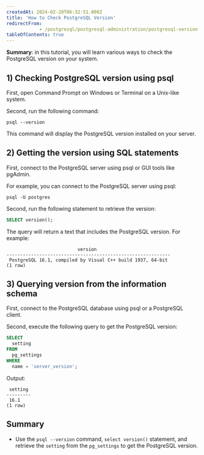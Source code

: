 ```yaml
---
createdAt: 2024-02-20T06:32:51.000Z
title: 'How to Check PostgreSQL Version'
redirectFrom: 
            - /postgresql/postgresql-administration/postgresql-version
tableOfContents: true
---
```



**Summary**: in this tutorial, you will learn various ways to check the PostgreSQL version on your system.

## 1) Checking PostgreSQL version using psql

First, open Command Prompt on Windows or Terminal on a Unix-like system.

Second, run the following command:

```
psql --version
```

This command will display the PostgreSQL version installed on your server.

## 2) Getting the version using SQL statements

First, connect to the PostgreSQL server using psql or GUI tools like pgAdmin.

For example, you can connect to the PostgreSQL server using psql:

```
psql -U postgres
```

Second, run the following statement to retrieve the version:

```sql
SELECT version();
```

The query will return a text that includes the PostgreSQL version. For example:

```
                          version
------------------------------------------------------------
 PostgreSQL 16.1, compiled by Visual C++ build 1937, 64-bit
(1 row)
```

## 3) Querying version from the information schema

First, connect to the PostgreSQL database using psql or a PostgreSQL client.

Second, execute the following query to get the PostgreSQL version:

```sql
SELECT
  setting
FROM
  pg_settings
WHERE
  name = 'server_version';
```

Output:

```
 setting
---------
 16.1
(1 row)
```

## Summary

- Use the `psql --version` command, `select version()` statement, and retrieve the `setting` from the `pg_settings` to get the PostgreSQL version.
